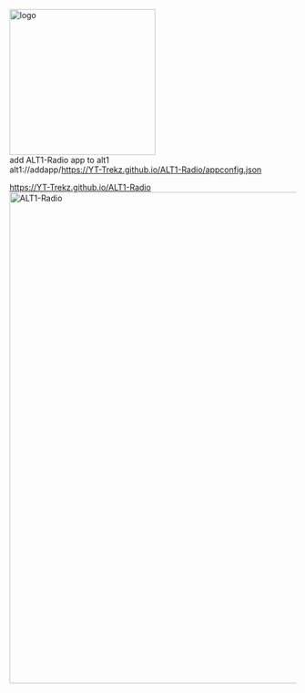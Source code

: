 <img width="256" height="256" alt="logo" src="https://github.com/user-attachments/assets/4221dfb6-29b4-482d-9dfc-a83614a963b7" /> <br>
add ALT1-Radio app to alt1 <br>
alt1://addapp/https://YT-Trekz.github.io/ALT1-Radio/appconfig.json <br>

https://YT-Trekz.github.io/ALT1-Radio
<img width="1646" height="862" alt="ALT1-Radio" src="https://github.com/user-attachments/assets/82a96b52-07b5-440c-a72f-f4771b975f78" />
